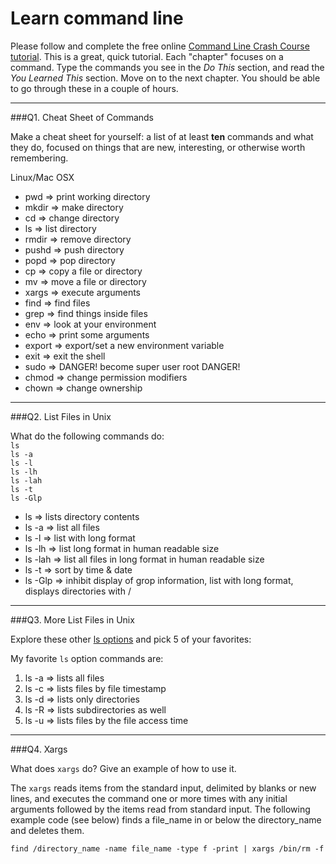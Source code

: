 # Learn command line

Please follow and complete the free online [Command Line Crash Course
tutorial](http://cli.learncodethehardway.org/book/). This is a great,
quick tutorial. Each "chapter" focuses on a command. Type the commands
you see in the _Do This_ section, and read the _You Learned This_
section. Move on to the next chapter. You should be able to go through
these in a couple of hours.

---

###Q1.  Cheat Sheet of Commands  

Make a cheat sheet for yourself: a list of at least **ten** commands and what they do, focused on things that are new, interesting, or otherwise worth remembering.

Linux/Mac OSX
* pwd    => print working directory
* mkdir  => make directory
* cd     => change directory
* ls     => list directory
* rmdir  => remove directory
* pushd  => push directory
* popd   => pop directory
* cp     => copy a file or directory
* mv     => move a file or directory
* xargs  => execute arguments
* find   => find files
* grep   => find things inside files
* env    => look at your environment
* echo   => print some arguments
* export => export/set a new environment variable
* exit   => exit the shell
* sudo   => DANGER! become super user root DANGER!
* chmod  => change permission modifiers
* chown  => change ownership

---

###Q2.  List Files in Unix   

What do the following commands do:  
`ls`  
`ls -a`  
`ls -l`  
`ls -lh`  
`ls -lah`  
`ls -t`  
`ls -Glp`  
* ls      => lists directory contents
* ls -a   => list all files
* ls -l   => list with long format
* ls -lh  => list long format in human readable size
* ls -lah => list all files in long format in human readable size 
* ls -t   => sort by time & date
* ls -Glp => inhibit display of grop information, list with long format, displays directories with /

---

###Q3.  More List Files in Unix  

Explore these other [ls options](http://www.techonthenet.com/unix/basic/ls.php) and pick 5 of your favorites:

My favorite `ls` option commands are:

1. ls -a  => lists all files
2. ls -c  => lists files by file timestamp
3. ls -d  => lists only directories
4. ls -R  => lists subdirectories as well
5. ls -u  => lists files by the file access time

---

###Q4.  Xargs   

What does `xargs` do? Give an example of how to use it.

The `xargs` reads items from the standard input, delimited by blanks or new lines, and executes the command one or more times with any initial arguments followed by the items read from standard input. The following example code (see below) finds a file_name in or below the directory_name and deletes them.
```
find /directory_name -name file_name -type f -print | xargs /bin/rm -f 
```
  

